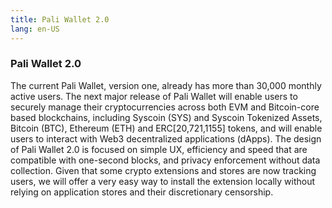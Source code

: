 ```yaml
---
title: Pali Wallet 2.0 
lang: en-US
---
```


### Pali Wallet 2.0

The current Pali Wallet, version one, already has more than 30,000 monthly active users. The next major release of Pali Wallet will enable users to securely manage their cryptocurrencies across both EVM and Bitcoin-core based blockchains, including Syscoin (SYS) and Syscoin Tokenized Assets, Bitcoin (BTC), Ethereum (ETH) and ERC[20,721,1155] tokens, and will enable users to interact with Web3 decentralized applications (dApps). The design of Pali Wallet 2.0 is focused on simple UX, efficiency and speed that are compatible with one-second blocks, and privacy enforcement without data collection. Given that some crypto extensions and stores are now tracking users, we will offer a very easy way to install the extension locally without relying on application stores and their discretionary censorship.



